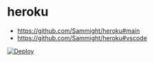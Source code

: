 # heroku

* https://github.com/Sammight/heroku#main
* https://github.com/Sammight/heroku#vscode

[![Deploy](https://www.herokucdn.com/deploy/button.svg)](https://heroku.com/deploy?template=https://github.com/Sammight/heroku)
